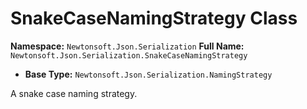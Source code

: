 # SnakeCaseNamingStrategy Class

**Namespace:** `Newtonsoft.Json.Serialization`
**Full Name:** `Newtonsoft.Json.Serialization.SnakeCaseNamingStrategy`
- **Base Type:** `Newtonsoft.Json.Serialization.NamingStrategy`

A snake case naming strategy.